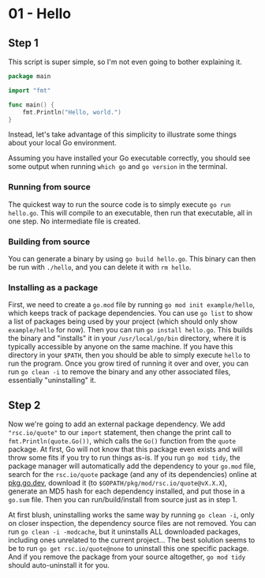 # 01 - Hello

## Step 1
This script is super simple, so I'm not even going to bother explaining it.
```go
package main

import "fmt"

func main() {
	fmt.Println("Hello, world.")
}
```
Instead, let's take advantage of this simplicity to illustrate some things about your local Go environment.

Assuming you have installed your Go executable correctly, you should see some output when running `which go` and `go version` in the terminal.

### Running from source
The quickest way to run the source code is to simply execute `go run hello.go`.
This will compile to an executable, then run that executable, all in one step.
No intermediate file is created.

### Building from source
You can generate a binary by using `go build hello.go`.
This binary can then be run with `./hello`, and you can delete it with `rm hello`.

### Installing as a package
First, we need to create a `go.mod` file by running `go mod init example/hello`, which keeps track of package dependencies.
You can use `go list` to show a list of packages being used by your project (which should only show `example/hello` for now).
Then you can run `go install hello.go`.
This builds the binary and "installs" it in your `/usr/local/go/bin` directory, where it is typically accessible by anyone on the same machine.
If you have this directory in your `$PATH`, then you should be able to simply execute `hello` to run the program.
Once you grow tired of running it over and over, you can run `go clean -i` to remove the binary and any other associated files, essentially "uninstalling" it.

## Step 2
Now we're going to add an external package dependency.
We add `"rsc.io/quote"` to our `import` statement, then change the print call to `fmt.Println(quote.Go())`, which calls the `Go()` function from the `quote` package.
At first, Go will not know that this package even exists and will throw some fits if you try to run things as-is.
If you run `go mod tidy`, the package manager will automatically add the dependency to your `go.mod` file, search for the `rsc.io/quote` package (and any of its dependencies) online at [pkg.go.dev](https://pkg.go.dev), download it (to `$GOPATH/pkg/mod/rsc.io/quote@vX.X.X`), generate an MD5 hash for each dependency installed, and put those in a `go.sum` file.
Then you can run/build/install from source just as in step 1.

At first blush, uninstalling works the same way by running `go clean -i`, only on closer inspection, the dependency source files are not removed.
You can run `go clean -i -modcache`, but it uninstalls ALL downloaded packages, including ones unrelated to the current project...
The best solution seems to be to run `go get rsc.io/quote@none` to uninstall this one specific package.
And if you remove the package from your source altogether, `go mod tidy` should auto-uninstall it for you.

